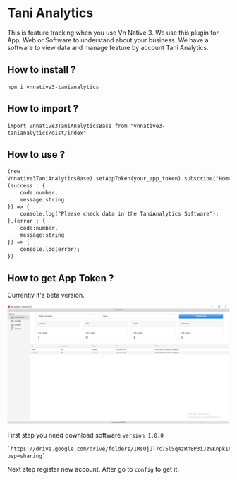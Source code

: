 # Tani Analytics

This is feature tracking when you use Vn Native 3. We use this plugin for App, Web or Software to understand about your business. We have a software to view data and manage feature by account Tani Analytics.

## How to install ? 

    npm i vnnative3-tanianalytics

## How to import ? 

    import Vnnative3TaniAnalyticsBase from "vnnative3-tanianalytics/dist/index"

## How to use ?

    (new Vnnative3TaniAnalyticsBase).setAppToken(your_app_token).subscribe("Home",(success : {
        code:number,
        message:string
    }) => {
        console.log("Please check data in the TaniAnalytics Software");
    },(error : {
        code:number,
        message:string
    }) => {
        console.log(error);
    })

## How to get App Token ?

Currently it's beta version.

![A test image](UI.JPG)

First step you need download software `version 1.0.0`

    `https://drive.google.com/drive/folders/1MsOjJT7c75lSq4zRn8P3iJzVKnpk1AOd?usp=sharing`

Next step register new account. After go to `config` to get it.    